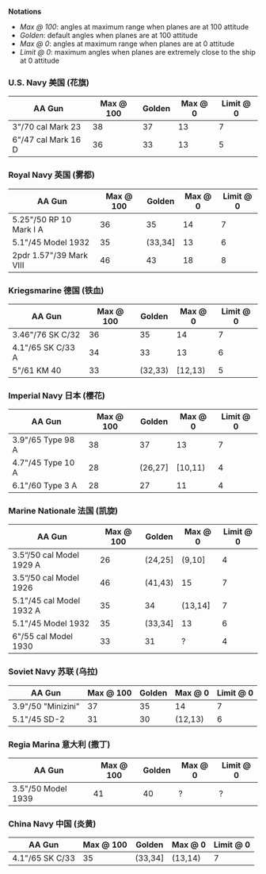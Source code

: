 **Notations**
- *Max @ 100*: angles at maximum range when planes are at 100 attitude
- *Golden*: default angles when planes are at 100 attitude
- *Max @ 0*: angles at maximum range when planes are at 0 attitude
- *Limit @ 0*: maximum angles when planes are extremely close to the ship at 0 attitude

### U.S. Navy 美国 (花旗)
| AA Gun | Max @ 100 | Golden | Max @ 0 | Limit @ 0 |
| ------ | --------- | ------ | ------- | --------- |
| 3"/70 cal Mark 23 | 38 | 37 | 13 | 7 |
| 6"/47 cal Mark 16 D | 36 | 33 | 13 | 5 |

### Royal Navy 英国 (雾都)
| AA Gun | Max @ 100 | Golden | Max @ 0 | Limit @ 0 |
| ------ | --------- | ------ | ------- | --------- |
| 5.25"/50 RP 10 Mark I A | 36 | 35 | 14 | 7 |
| 5.1"/45 Model 1932 | 35 | (33,34] | 13 | 6 |
| 2pdr 1.57"/39 Mark VIII | 46 | 43 | 18 | 8 |

### Kriegsmarine 德国 (铁血)
| AA Gun | Max @ 100 | Golden | Max @ 0 | Limit @ 0 |
| ------ | --------- | ------ | ------- | --------- |
| 3.46"/76 SK C/32 | 36 | 35 | 14 | 7 |
| 4.1"/65 SK C/33 A | 34 | 33 | 13 | 6 |
| 5"/61 KM 40 | 33 | (32,33) | [12,13) | 5 |

### Imperial Navy 日本 (樱花)
| AA Gun | Max @ 100 | Golden | Max @ 0 | Limit @ 0 |
| ------ | --------- | ------ | ------- | --------- |
| 3.9"/65 Type 98 A | 38 | 37 | 13 | 7 |
| 4.7"/45 Type 10 A | 28 | (26,27] | [10,11) | 4 |
| 6.1"/60 Type 3 A | 28 | 27 | 11 | 4 |

### Marine Nationale 法国 (凯旋)
| AA Gun | Max @ 100 | Golden | Max @ 0 | Limit @ 0 |
| ------ | --------- | ------ | ------- | --------- |
| 3.5“/50 cal Model 1929 A | 26 | (24,25] | (9,10] | 4 |
| 3.5“/50 cal Model 1926 | 46 | (41,43) | 15 | 7 |
| 5.1"/45 cal Model 1932 A | 35 | 34 | (13,14] | 7 |
| 5.1"/45 Model 1932 | 35 | (33,34] | 13 | 6 |
| 6"/55 cal Model 1930 | 33 | 31 | ? | 4 |

### Soviet Navy 苏联 (乌拉)
| AA Gun | Max @ 100 | Golden | Max @ 0 | Limit @ 0 |
| ------ | --------- | ------ | ------- | --------- |
| 3.9"/50 "Minizini" | 37 | 35 | 14 | 7 |
| 5.1"/45 SD-2 | 31 | 30 | (12,13) | 6 |

### Regia Marina 意大利 (撒丁)
| AA Gun | Max @ 100 | Golden | Max @ 0 | Limit @ 0 |
| ------ | --------- | ------ | ------- | --------- |
| 3.5"/50 Model 1939 | 41 | 40 | ? | ? |

### China Navy 中国 (炎黄)
| AA Gun | Max @ 100 | Golden | Max @ 0 | Limit @ 0 |
| ------ | --------- | ------ | ------- | --------- |
| 4.1"/65 SK C/33 | 35 | (33,34] | (13,14) | 7 |

